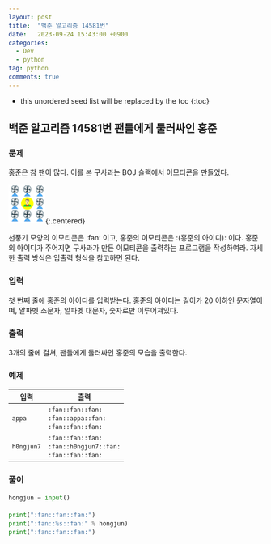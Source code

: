 ```yaml
---
layout: post
title:  "백준 알고리즘 14581번"
date:   2023-09-24 15:43:00 +0900
categories: 
  - Dev
  - python
tag: python
comments: true
---
```


* this unordered seed list will be replaced by the toc
{:toc}

## 백준 알고리즘 14581번 팬들에게 둘러싸인 홍준

### 문제

홍준은 참 팬이 많다. 이를 본 구사과는 BOJ 슬랙에서 이모티콘을 만들었다.

![이모티콘](../../assets/img/python/baekjoon_14581.png){:.centered}

선풍기 모양의 이모티콘은 :fan: 이고, 홍준의 이모티콘은 :(홍준의 아이디): 이다. 홍준의 아이디가 주어지면 구사과가 만든 이모티콘을 출력하는 프로그램을 작성하여라. 자세한 출력 방식은 입출력 형식을 참고하면 된다.

### 입력

첫 번째 줄에 홍준의 아이디를 입력받는다. 홍준의 아이디는 길이가 20 이하인 문자열이며, 알파벳 소문자, 알파벳 대문자, 숫자로만 이루어져있다.

### 출력

3개의 줄에 걸쳐, 팬들에게 둘러싸인 홍준의 모습을 출력한다.

### 예제

| 입력 | 출력 |
| --- | --- |
| `appa` | `:fan::fan::fan:` <br/> `:fan::appa::fan:` <br/> `:fan::fan::fan:` |
| `h0ngjun7` | `:fan::fan::fan:` <br/> `:fan::h0ngjun7::fan:` <br/> `:fan::fan::fan:` |

### 풀이

```py
hongjun = input()

print(":fan::fan::fan:")
print(":fan::%s::fan:" % hongjun)
print(":fan::fan::fan:")
```